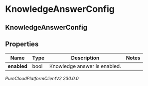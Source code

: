 # KnowledgeAnswerConfig

## KnowledgeAnswerConfig

## Properties

|Name | Type | Description | Notes|
|------------ | ------------- | ------------- | -------------|
| **enabled** | bool | Knowledge answer is enabled. | |



_PureCloudPlatformClientV2 230.0.0_
